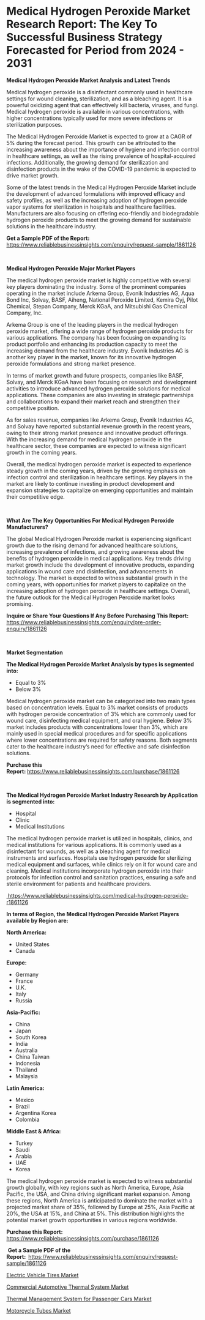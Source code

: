 <p><h1>Medical Hydrogen Peroxide Market Research Report: The Key To Successful Business Strategy Forecasted for Period from 2024 - 2031</h1></p><p><strong>Medical Hydrogen Peroxide Market Analysis and Latest Trends</strong></p>
<p><p>Medical hydrogen peroxide is a disinfectant commonly used in healthcare settings for wound cleaning, sterilization, and as a bleaching agent. It is a powerful oxidizing agent that can effectively kill bacteria, viruses, and fungi. Medical hydrogen peroxide is available in various concentrations, with higher concentrations typically used for more severe infections or sterilization purposes.</p><p>The Medical Hydrogen Peroxide Market is expected to grow at a CAGR of 5% during the forecast period. This growth can be attributed to the increasing awareness about the importance of hygiene and infection control in healthcare settings, as well as the rising prevalence of hospital-acquired infections. Additionally, the growing demand for sterilization and disinfection products in the wake of the COVID-19 pandemic is expected to drive market growth.</p><p>Some of the latest trends in the Medical Hydrogen Peroxide Market include the development of advanced formulations with improved efficacy and safety profiles, as well as the increasing adoption of hydrogen peroxide vapor systems for sterilization in hospitals and healthcare facilities. Manufacturers are also focusing on offering eco-friendly and biodegradable hydrogen peroxide products to meet the growing demand for sustainable solutions in the healthcare industry.</p></p>
<p><strong>Get a Sample PDF of the Report:&nbsp;</strong> <a href="https://www.reliablebusinessinsights.com/enquiry/request-sample/1861126">https://www.reliablebusinessinsights.com/enquiry/request-sample/1861126</a></p>
<p>&nbsp;</p>
<p><strong>Medical Hydrogen Peroxide Major Market Players</strong></p>
<p><p>The medical hydrogen peroxide market is highly competitive with several key players dominating the industry. Some of the prominent companies operating in the market include Arkema Group, Evonik Industries AG, Aqua Bond Inc, Solvay, BASF, Aiheng, National Peroxide Limited, Kemira Oyj, Pilot Chemical, Stepan Company, Merck KGaA, and Mitsubishi Gas Chemical Company, Inc.</p><p>Arkema Group is one of the leading players in the medical hydrogen peroxide market, offering a wide range of hydrogen peroxide products for various applications. The company has been focusing on expanding its product portfolio and enhancing its production capacity to meet the increasing demand from the healthcare industry. Evonik Industries AG is another key player in the market, known for its innovative hydrogen peroxide formulations and strong market presence.</p><p>In terms of market growth and future prospects, companies like BASF, Solvay, and Merck KGaA have been focusing on research and development activities to introduce advanced hydrogen peroxide solutions for medical applications. These companies are also investing in strategic partnerships and collaborations to expand their market reach and strengthen their competitive position.</p><p>As for sales revenue, companies like Arkema Group, Evonik Industries AG, and Solvay have reported substantial revenue growth in the recent years, owing to their strong market presence and innovative product offerings. With the increasing demand for medical hydrogen peroxide in the healthcare sector, these companies are expected to witness significant growth in the coming years.</p><p>Overall, the medical hydrogen peroxide market is expected to experience steady growth in the coming years, driven by the growing emphasis on infection control and sterilization in healthcare settings. Key players in the market are likely to continue investing in product development and expansion strategies to capitalize on emerging opportunities and maintain their competitive edge.</p></p>
<p>&nbsp;</p>
<p><strong>What Are The Key Opportunities For Medical Hydrogen Peroxide Manufacturers?</strong></p>
<p><p>The global Medical Hydrogen Peroxide market is experiencing significant growth due to the rising demand for advanced healthcare solutions, increasing prevalence of infections, and growing awareness about the benefits of hydrogen peroxide in medical applications. Key trends driving market growth include the development of innovative products, expanding applications in wound care and disinfection, and advancements in technology. The market is expected to witness substantial growth in the coming years, with opportunities for market players to capitalize on the increasing adoption of hydrogen peroxide in healthcare settings. Overall, the future outlook for the Medical Hydrogen Peroxide market looks promising.</p></p>
<p><strong>Inquire or Share Your Questions If Any Before Purchasing This Report:</strong> <a href="https://www.reliablebusinessinsights.com/enquiry/pre-order-enquiry/1861126">https://www.reliablebusinessinsights.com/enquiry/pre-order-enquiry/1861126</a></p>
<p>&nbsp;</p>
<p><strong>Market Segmentation</strong></p>
<p><strong>The Medical Hydrogen Peroxide Market Analysis by types is segmented into:</strong></p>
<p><ul><li>Equal to 3%</li><li>Below 3%</li></ul></p>
<p><p>Medical hydrogen peroxide market can be categorized into two main types based on concentration levels. Equal to 3% market consists of products with hydrogen peroxide concentration of 3% which are commonly used for wound care, disinfecting medical equipment, and oral hygiene. Below 3% market includes products with concentrations lower than 3%, which are mainly used in special medical procedures and for specific applications where lower concentrations are required for safety reasons. Both segments cater to the healthcare industry’s need for effective and safe disinfection solutions.</p></p>
<p><strong>Purchase this Report:&nbsp;</strong><a href="https://www.reliablebusinessinsights.com/purchase/1861126">https://www.reliablebusinessinsights.com/purchase/1861126</a></p>
<p>&nbsp;</p>
<p><strong>The Medical Hydrogen Peroxide Market Industry Research by Application is segmented into:</strong></p>
<p><ul><li>Hospital</li><li>Clinic</li><li>Medical Institutions</li></ul></p>
<p><p>The medical hydrogen peroxide market is utilized in hospitals, clinics, and medical institutions for various applications. It is commonly used as a disinfectant for wounds, as well as a bleaching agent for medical instruments and surfaces. Hospitals use hydrogen peroxide for sterilizing medical equipment and surfaces, while clinics rely on it for wound care and cleaning. Medical institutions incorporate hydrogen peroxide into their protocols for infection control and sanitation practices, ensuring a safe and sterile environment for patients and healthcare providers.</p></p>
<p><a href="https://www.reliablebusinessinsights.com/medical-hydrogen-peroxide-r1861126">&nbsp;https://www.reliablebusinessinsights.com/medical-hydrogen-peroxide-r1861126</a></p>
<p><strong>In terms of Region, the Medical Hydrogen Peroxide Market Players available by Region are:</strong></p>
<p>
    <p> <strong> North America: </strong>
        <ul>
            <li>United States</li>
            <li>Canada</li>
        </ul>
        </p> 
    <p> <strong> Europe: </strong>
        <ul>
            <li>Germany</li>
            <li>France</li>
            <li>U.K.</li>
            <li>Italy</li>
            <li>Russia</li>
        </ul>
        </p> 
    <p> <strong> Asia-Pacific: </strong>
        <ul>
            <li>China</li>
            <li>Japan</li>
            <li>South Korea</li>
            <li>India</li>
            <li>Australia</li>
            <li>China Taiwan</li>
            <li>Indonesia</li>
            <li>Thailand</li>
            <li>Malaysia</li>
        </ul>
        </p> 
    <p> <strong> Latin America: </strong>
        <ul>
            <li>Mexico</li>
            <li>Brazil</li>
            <li>Argentina Korea</li>
            <li>Colombia</li>
        </ul>
        </p> 
    <p> <strong> Middle East & Africa: </strong>
        <ul>
            <li>Turkey</li>
            <li>Saudi</li>
            <li>Arabia</li>
            <li>UAE</li>
            <li>Korea</li>
        </ul>
    </p>
    </p>
<p><p>The medical hydrogen peroxide market is expected to witness substantial growth globally, with key regions such as North America, Europe, Asia Pacific, the USA, and China driving significant market expansion. Among these regions, North America is anticipated to dominate the market with a projected market share of 35%, followed by Europe at 25%, Asia Pacific at 20%, the USA at 15%, and China at 5%. This distribution highlights the potential market growth opportunities in various regions worldwide.</p></p>
<p><strong>Purchase this Report: </strong><a href="https://www.reliablebusinessinsights.com/purchase/1861126">https://www.reliablebusinessinsights.com/purchase/1861126</a></p>
<p>&nbsp;<strong>Get a Sample PDF of the Report:&nbsp;&nbsp;</strong><a href="https://www.reliablebusinessinsights.com/enquiry/request-sample/1861126">https://www.reliablebusinessinsights.com/enquiry/request-sample/1861126</a></p>
<p><strong></strong></p>
<p><p><a href="https://github.com/abigailsutherland7889/Market-Research-Report-List-1/blob/main/electric-vehicle-tires-market.md">Electric Vehicle Tires Market</a></p><p><a href="https://medium.com/@jewelmohr25/insights-into-the-commercial-automotive-thermal-system-market-size-which-is-expanding-with-a-14-8-78c25a12a727">Commercial Automotive Thermal System Market</a></p><p><a href="https://medium.com/@madw10245644/thermal-management-system-for-passenger-cars-market-trends-a-detailed-study-of-its-market-253227643a24">Thermal Management System for Passenger Cars Market</a></p><p><a href="https://github.com/michealerrygz/Market-Research-Report-List-1/blob/main/motorcycle-tubes-market.md">Motorcycle Tubes Market</a></p></p>